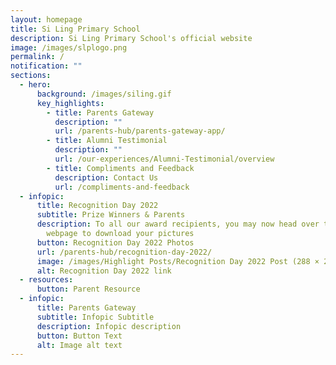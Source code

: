 ```yaml
---
layout: homepage
title: Si Ling Primary School
description: Si Ling Primary School's official website
image: /images/slplogo.png
permalink: /
notification: ""
sections:
  - hero:
      background: /images/siling.gif
      key_highlights:
        - title: Parents Gateway
          description: ""
          url: /parents-hub/parents-gateway-app/
        - title: Alumni Testimonial
          description: ""
          url: /our-experiences/Alumni-Testimonial/overview
        - title: Compliments and Feedback
          description: Contact Us
          url: /compliments-and-feedback
  - infopic:
      title: Recognition Day 2022
      subtitle: Prize Winners & Parents
      description: To all our award recipients, you may now head over to our school’s
        webpage to download your pictures
      button: Recognition Day 2022 Photos
      url: /parents-hub/recognition-day-2022/
      image: /images/Highlight Posts/Recognition Day 2022 Post (288 × 288px).gif
      alt: Recognition Day 2022 link
  - resources:
      button: Parent Resource
  - infopic:
      title: Parents Gateway
      subtitle: Infopic Subtitle
      description: Infopic description
      button: Button Text
      alt: Image alt text
---
```


